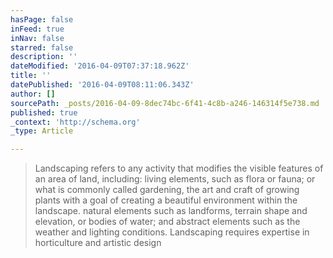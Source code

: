 ```yaml
---
hasPage: false
inFeed: true
inNav: false
starred: false
description: ''
dateModified: '2016-04-09T07:37:18.962Z'
title: ''
datePublished: '2016-04-09T08:11:06.343Z'
author: []
sourcePath: _posts/2016-04-09-8dec74bc-6f41-4c8b-a246-146314f5e738.md
published: true
_context: 'http://schema.org'
_type: Article

---
```

> Landscaping refers to any activity that modifies the visible features of an area of land, including:
> living elements, such as flora or fauna; or what is commonly called gardening, the art and craft of growing plants with a goal of creating a beautiful environment within the landscape.
> natural elements such as landforms, terrain shape and elevation, or bodies of water; and
> abstract elements such as the weather and lighting conditions.
> Landscaping requires expertise in horticulture and artistic design